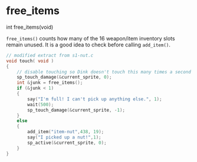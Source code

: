 # free_items

<Prototype>int free_items(void)</Prototype>

`free_items()` counts how many of the 16 weapon/item inventory slots remain unused. It is a good idea to check before calling `add_item()`.

```c
// modified extract from s1-nut.c
void touch( void )
{
    // disable touching so Dink doesn't touch this many times a second
    sp_touch_damage(&current_sprite, 0);
    int &junk = free_items();
    if (&junk < 1)
    {
        say("I'm full! I can't pick up anything else.", 1);
        wait(500);
        sp_touch_damage(&current_sprite, -1);
    }
    else
    {
        add_item("item-nut",438, 19);
        say("I picked up a nut!",1);
        sp_active(&current_sprite, 0);
    }
}
```
